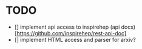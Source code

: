 # TODO
- [] implement api access to inspirehep (api docs)[https://github.com/inspirehep/rest-api-doc]
- [] implement HTML access and parser for arxiv?

